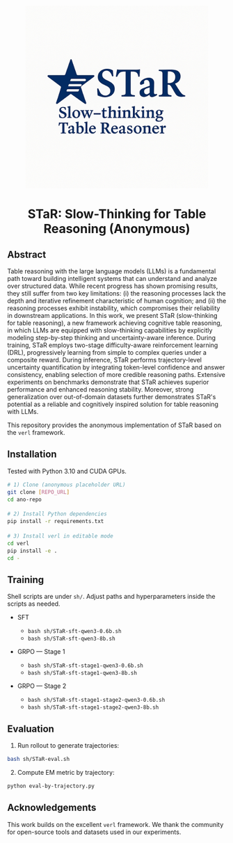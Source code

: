 <div align="center">

<img src="STaR.jpg" alt="STaR" width="420"/>

# STaR: Slow-Thinking for Table Reasoning (Anonymous)

</div>

## Abstract

Table reasoning with the large language models (LLMs) is a fundamental path toward building intelligent systems that can understand and analyze over structured data. While recent progress has shown promising results, they still suffer from two key limitations: (i) the reasoning processes lack the depth and iterative refinement characteristic of human cognition; and (ii) the reasoning processes exhibit instability, which compromises their reliability in downstream applications. In this work, we present STaR (slow-thinking for table reasoning), a new framework achieving cognitive table reasoning, in which LLMs are equipped with slow-thinking capabilities by explicitly modeling step-by-step thinking and uncertainty-aware inference. During training, STaR employs two-stage difficulty-aware reinforcement learning (DRL), progressively learning from simple to complex queries under a composite reward. During inference, STaR performs trajectory-level uncertainty quantification by integrating token-level confidence and answer consistency, enabling selection of more credible reasoning paths. Extensive experiments on benchmarks demonstrate that STaR achieves superior performance and enhanced reasoning stability. Moreover, strong generalization over out-of-domain datasets further demonstrates STaR's potential as a reliable and cognitively inspired solution for table reasoning with LLMs.

This repository provides the anonymous implementation of STaR based on the `verl` framework.

## Installation

Tested with Python 3.10 and CUDA GPUs.

```bash
# 1) Clone (anonymous placeholder URL)
git clone [REPO_URL]
cd ano-repo

# 2) Install Python dependencies
pip install -r requirements.txt

# 3) Install verl in editable mode
cd verl
pip install -e .
cd -
```

## Training

Shell scripts are under `sh/`. Adjust paths and hyperparameters inside the scripts as needed.

- SFT
  - `bash sh/STaR-sft-qwen3-0.6b.sh`
  - `bash sh/STaR-sft-qwen3-8b.sh`

- GRPO — Stage 1
  - `bash sh/STaR-sft-stage1-qwen3-0.6b.sh`
  - `bash sh/STaR-sft-stage1-qwen3-8b.sh`

- GRPO — Stage 2
  - `bash sh/STaR-sft-stage1-stage2-qwen3-0.6b.sh`
  - `bash sh/STaR-sft-stage1-stage2-qwen3-8b.sh`

## Evaluation

1) Run rollout to generate trajectories:

```bash
bash sh/STaR-eval.sh
```

2) Compute EM metric by trajectory:

```bash
python eval-by-trajectory.py
```

## Acknowledgements

This work builds on the excellent `verl` framework. We thank the community for open-source tools and datasets used in our experiments.

